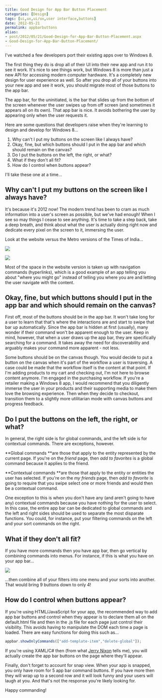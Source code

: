 ```yaml
---
title: Good Design for App Bar Button Placement
categories: [Design]
tags: [ui,ux,ui/ux,user interface,buttons]
date: 2012-05-21
permalink: appbarbuttons
alias:
- post/2012/05/21/Good-Design-for-App-Bar-Button-Placement.aspx
- Good-Design-for-App-Bar-Button-Placement/
---
```


I&#39;ve watched a few developers port their existing apps over to Windows 8.

The first thing they do is drop all of their UI into their new app and run it to see it work. It&#39;s nice to see things work, but Windows 8 is more than just a new API for accessing modern computer hardware. It&#39;s a completely new design for user experience as well. So after you drop all of your buttons into your new app and see it work, you should migrate most of those buttons to the app bar.


The app bar, for the uninitiated, is the bar that slides up from the bottom of the screen whenever the user swipes up from off screen (and sometimes it appears all on its own). That app bar is nice. It avoids bothering the user by appearing only when the user requests it.

Here are some questions that developers raise when they&#39;re learning to design and develop for Windows 8...

1.  Why can&#39;t I put my buttons on the screen like I always have?
2.  Okay, fine, but which buttons should I put in the app bar and which should remain on the canvas?
3.  Do I put the buttons on the left, the right, or what?
4.  What if they don&#39;t all fit?
5.  How do I control when buttons appear?

I&#39;ll take these one at a time...

## Why can&#39;t I put my buttons on the screen like I always have?

It&#39;s because it&#39;s 2012 now! The modern trend has been to cram as much information into a user&#39;s screen as possible, but we&#39;ve had enough! When I see so may things I cease to see anything. It&#39;s time to take a step back, take a deep breath, and think about what the user is actually doing right now and dedicate every pixel on the screen to it, immersing the user.

Look at the website versus the Metro versions of the Times of India...

![](/files/appbarbuttons_01.png)

![](/files/appbarbuttons_02.png)

Most of the space in the website version is taken up with navigation commands (hyperlinks), which is a good example of an app telling you about &quot;where you might go&quot; instead of telling you where you are and letting the user navigate with the content.

## Okay, fine, but which buttons should I put in the app bar and which should remain on the canvas?

First off, most of the buttons should be in the app bar. It won&#39;t take long for a user to learn that that&#39;s where the interactions are and start to swipe that bar up automatically. Since the app bar is hidden at first (usually), many wonder if their command won&#39;t be apparent enough to the user. Keep in mind, however, that when a user draws up the app bar, they are specifically searching for a command. It takes away the need for discoverability and arguably makes your command more apparent - not less.

Some buttons should be on the canvas though. You would decide to put a button on the canvas when it&#39;s part of the workflow a user is traversing. A case could be made that the workflow itself is the content at that point. If I&#39;m adding products to my cart and checking out, I&#39;m not here to browse content anymore. I&#39;m engaged in the purchasing workflow. If you&#39;re a retailer making a Windows 8 app, I would recommend that you diligently immerse the user in your products and their supporting media to make them love the browsing experience. Then when they decide to checkout, transition them to a slightly more utilitarian mode with canvas buttons and progress feedback.

## Do I put the buttons on the left, the right, or what?

In general, the right side is for global commands, and the left side is for contextual commands. There are exceptions, however.

**Global commands **are those that apply to the entity represented by the current page. If you&#39;re on the _friend_ page, then _add to favorites_ is a global command because it applies to the friend.

**Contextual commands **are those that apply to the entity or entities the user has selected. If you&#39;re on the _my friends_ page, then _add to favorite_ is going to require that you swipe select one or more friends and would then be a contextual command.

One exception to this is when you don&#39;t have any (and aren&#39;t going to have any) contextual commands because you have nothing for the user to select. In this case, the entire app bar can be dedicated to global commands and the left and right sides should be used to separate the most disparate functions. You could, for instance, put your filtering commands on the left and your sort commands on the right.

## What if they don&#39;t all fit?

If you have more commands then you have app bar, then go vertical by combining commands into menus. For instance, if this is what you have on your app bar...

![](/files/appbarbuttons_03.png)

...then combine all of your filters into one menu and your sorts into another. That would bring 9 buttons down to only 4!

## How do I control when buttons appear?

If you&#39;re using HTML/JavaScript for your app, the recommended way to add app bar buttons and control when they appear is to declare them all on the default.html file and then in the .js file for each page just control their visibility. This avoids having to manipulate the DOM each time a page is loaded. There are easy functions for doing this such as...

``` js
appbar.showOnlyCommands(["add-template-item","delete-global"]);
```

If you&#39;re using XAML/C# then (from what [Jerry Nixon](http://www.jerrynixon.com) tells me), you will actually create the app bar buttons on the page where they&#39;ll appear.

Finally, don&#39;t forget to account for snap view. When your app is snapped, you only have room for 5 app bar command buttons. If you have more then they will wrap up to a second row and it will look funny and your users will laugh at you. And that&#39;s not the response you&#39;re likely looking for.

Happy commanding!